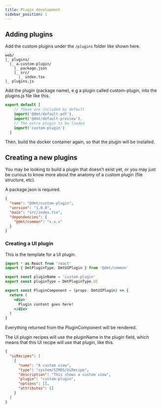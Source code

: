 ```yaml
---
title: Plugin development
sidebar_position: 1
---
```


## Adding plugins

Add the custom plugins under the `/plugins` folder like shown here.

```
web/
|_ plugins/
  |_ a-custom-plugin/
    |_ package.json
    |_ src/
      |_ index.tsx
|_ plugins.js
```

Add the plugin (package name), e.g a plugin called custom-plugin, into the plugins.js file like this.

```jsx
export default [
    // These are included by default
    import('@dmt/default-pdf'),
    import('@dmt/default-preview'),
    // The extra plugin to be loaded
    import('custom-plugin')
  ]
```

Then, build the docker container again, so that the plugin will be installed.

## Creating a new plugins

You may be looking to build a plugin that doesn’t exist yet, or you may just be curious to know more about the anatomy of a custom plugin (file structure, etc).

A package.json is required.

```json
{
  "name": "@dmt/custom-plugin",
  "version": "1.0.0",
  "main": "src/index.tsx",
  "dependencies": {
    "@dmt/common": "x.x.x"
  }
}
```

### Creating a UI plugin

This is the template for a UI plugin.

```jsx
import * as React from 'react'
import { DmtPluginType, DmtUIPlugin } from '@dmt/common'

export const pluginName = 'custom-plugin'
export const pluginType = DmtPluginType.UI

export const PluginComponent = (props: DmtUIPlugin) => {
  return (
    <div>
      Plugin content goes here!
    </div>
  )
}
```

Everything returned from the PluginComponent will be rendered.

The UI plugin recipes will use the pluginName in the plugin field, which means that this UI recipe will use that plugin, like this.

```json
{
  "uiRecipes": [
    {
      "name": "A custom view",
      "type": "system/SIMOS/UiRecipe",
      "description": "This shows a custom view",
      "plugin": "custom-plugin",
      "options": [],
      "attributes": []
    }
  ]
}
```